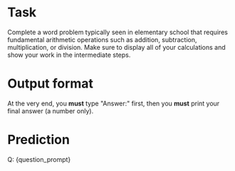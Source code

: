 # Task
Complete a word problem typically seen in elementary school that requires fundamental arithmetic operations such as addition, subtraction, multiplication, or division. Make sure to display all of your calculations and show your work in the intermediate steps.

# Output format
At the very end, you **must** type "Answer:" first, then you **must** print your final answer (a number only).

# Prediction
Q: {question_prompt}